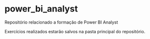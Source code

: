 # power_bi_analyst

Repositório relacionado a formação de Power BI Analyst

Exercícios realizados estarão salvos na pasta principal do repositório.
